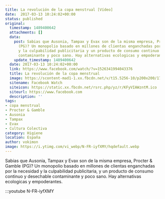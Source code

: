 ```yaml
---
title: La revolución de la copa menstrual [Vídeo]
date:  2017-03-13 10:24:02+00:00
status: published
original:
  timestamp: 1489400642
  attachments: []
  data:
    post: Sabias que Ausonia, Tampax y Evax son de la misma empresa, Procter & Gamble
      (PG)? Un monopolio basado en millones de clientas enganchadas por la necesidad
      y la culpabilidad publicitaria y un producto de consumo continuo y desechable
      contaminante y poco sano. Hay alternativas ecologicas y empoderantes.
    update_timestamp: 1489400642
  date: 2017-03-13 10:24:02+00:00
  link: https://www.facebook.com/watch/?v=1526341994043376
  title: La revolución de la copa menstrual
  image: https://scontent-mad1-1.xx.fbcdn.net/v/t15.5256-10/p200x200/17237898_1526349897375919_6842393367981064192_n.jpg?_nc_cat=109&_nc_sid=ad6a45&_nc_ohc=-VOAIodOOwYAX8IL0HJ&_nc_ht=scontent-mad1-1.xx&oh=be1c21ea4615b3750ddb8ada52d35b8d&oe=5F5860B2
  sitename: Facebook Watch
  siteicon: https://static.xx.fbcdn.net/rsrc.php/yz/r/KFyVIAWzntM.ico
  siteurl: https://www.facebook.com
  description: ''
tags:
- copa menstrual
- Procter & Gamble
- Ausonia
- Tampax
- Evax
- Cultura Colectiva
category: Higiene
location: España
author: vokimon
image: https://i.ytimg.com/vi_webp/N-FR-iyfXMY/hqdefault.webp
---
```


Sabias que Ausonia, Tampax y Evax son de la misma empresa, Procter & Gamble (PG)?
Un monopolio basado en millones de clientas enganchadas por la necesidad
y la culpabilidad publicitaria,
y un producto de consumo continuo y desechable contaminante y poco sano.
Hay alternativas ecologicas y empoderantes.

:::youtube N-FR-iyfXMY


